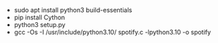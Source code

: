 - sudo apt install python3 build-essentials
- pip install Cython
- python3 setup.py
- gcc -Os -I /usr/include/python3.10/ spotify.c -lpython3.10 -o spotify
